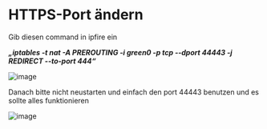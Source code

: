 HTTPS-Port ändern
===
Gib diesen command in ipfire ein

***„iptables -t nat -A PREROUTING -i green0 -p tcp --dport 44443 -j REDIRECT --to-port 444“***

![image](https://github.com/user-attachments/assets/563336d5-d71f-4092-a558-609e97ce733a)

Danach bitte nicht neustarten und einfach den port 44443 benutzen und es sollte alles funktionieren

![image](https://github.com/user-attachments/assets/e8b9b88b-1379-4bdc-a7ce-31f4a33895b8)
